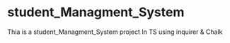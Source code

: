 # student_Managment_System
Thia is a student_Managment_System project In TS using inquirer &amp; Chalk
